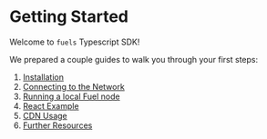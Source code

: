 # Getting Started

Welcome to `fuels` Typescript SDK!

We prepared a couple guides to walk you through your first steps:

1. [Installation](./guide/getting-started/installation)
1. [Connecting to the Network](./guide/getting-started/connecting-to-the-network)
1. [Running a local Fuel node](./guide/getting-started/running-a-local-fuel-node)
1. [React Example](./guide/getting-started/react-example)
1. [CDN Usage](./guide/getting-started/cdn-usage)
1. [Further Resources](./guide/getting-started/next-steps)
